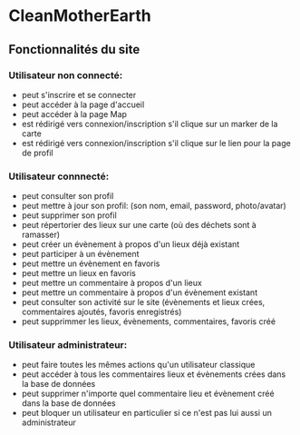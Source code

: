 # CleanMotherEarth

## Fonctionnalités du site

### Utilisateur non connecté:

- peut s'inscrire et se connecter
- peut accéder à la page d'accueil
- peut accéder à la page Map
- est rédirigé vers connexion/inscription s'il clique sur un marker de la carte
- est rédirigé vers connexion/inscription s'il clique sur le lien pour la page de profil

### Utilisateur connnecté:

- peut consulter son profil
- peut mettre à jour son profil: (son nom, email, password, photo/avatar)
- peut supprimer son profil
- peut répertorier des lieux sur une carte (où des déchets sont à ramasser)
- peut créer un évènement à propos d'un lieux déjà existant
- peut participer à un évènement
- peut mettre un évènement en favoris
- peut mettre un lieux en favoris
- peut mettre un commentaire à propos d'un lieux
- peut mettre un commentaire à propos d'un évènement existant
- peut consulter son activité sur le site (évènements et lieux crées, commentaires ajoutés, favoris enregistrés)
- peut supprimmer les lieux, évènements, commentaires, favoris créé

### Utilisateur administrateur:

- peut faire toutes les mêmes actions qu'un utilisateur classique
- peut accéder à tous les commentaires lieux et évènements crées dans la base de données
- peut supprimer n'importe quel commentaire lieu et évènement créé dans la base de données
- peut bloquer un utilisateur en particulier si ce n'est pas lui aussi un administrateur

<!--
- Non obligatoire :

- un utilisateur peut envoyer un message à un autre utilisateur

utilisateur : nom, email, password, avatar/photo
lieux : coordonnées géographique, photo, description, date de création
évènements : lieux, photo, description, commentaire, favoris, date event
commentaires: evenement: contenu, créateur, évènement, date de création
commentaires: lieu: contenu, créateur, un lieu, date de création -->
